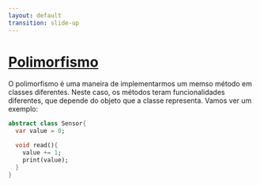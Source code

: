 ```yaml
---
layout: default
transition: slide-up
---
```


# [Polimorfismo](https://www.alura.com.br/artigos/poo-programacao-orientada-a-objetos)

<div class="mx-4">

O polimorfismo é uma maneira de implementarmos um memso método em classes diferentes. Neste caso, os métodos teram funcionalidades diferentes, que depende do objeto que a classe representa. Vamos ver um exemplo:

```dart
abstract class Sensor{
  var value = 0;

  void read(){
    value += 1;
    print(value);
  }
}
```

</div>

